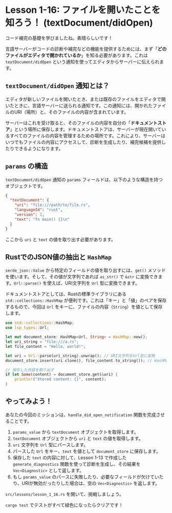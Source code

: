# Lesson 1-16: ファイルを開いたことを知ろう！ (textDocument/didOpen)

コード補完の基礎を学びましたね。素晴らしいです！

言語サーバーがコードの診断や補完などの機能を提供するためには、まず「**どのファイルがエディタで開かれているか**」を知る必要があります。これは `textDocument/didOpen` という通知を使ってエディタからサーバーに伝えられます。

## `textDocument/didOpen` 通知とは？

エディタが新しいファイルを開いたとき、または既存のファイルをエディタで開いたときに、言語サーバーに送られる通知です。この通知には、開かれたファイルのURI（場所）と、そのファイルの内容が含まれています。

サーバーはこれを受け取ると、そのファイルの内容を自分の「**ドキュメントストア**」という場所に保存します。ドキュメントストアは、サーバーが現在開いているすべてのファイルの内容を管理するための場所です。これにより、サーバーはいつでもファイルの内容にアクセスして、診断を生成したり、補完候補を提供したりできるようになります。

## `params` の構造

`textDocument/didOpen` 通知の `params` フィールドは、以下のような構造を持つオブジェクトです。

```json
{
  "textDocument": {
    "uri": "file:///path/to/file.rs",
    "languageId": "rust",
    "version": 1,
    "text": "fn main() {}\n"
  }
}
```

ここから `uri` と `text` の値を取り出す必要があります。

## RustでのJSON値の抽出と `HashMap`

`serde_json::Value` から特定のフィールドの値を取り出すには、`get()` メソッドを使います。そして、その値が文字列であれば `as_str()` で `&str` に変換できます。`Url::parse()` を使えば、URI文字列を `Url` 型に変換できます。

ドキュメントストアとしては、Rustの標準ライブラリにある `std::collections::HashMap` が便利です。これは「キー」と「値」のペアを保存するもので、今回は `Url` をキーに、ファイルの内容（`String`）を値として保存します。

```rust
use std::collections::HashMap;
use lsp_types::Url;

let mut document_store: HashMap<Url, String> = HashMap::new();
let uri_string = "file:///a.rs";
let file_content = "Hello, world!";

let uri = Url::parse(uri_string).unwrap(); // URI文字列をUrl型に変換
document_store.insert(uri.clone(), file_content.to_string()); // HashMapに保存

// 保存した内容を取り出す
if let Some(content) = document_store.get(&uri) {
    println!("Stored content: {}", content);
}
```

## やってみよう！

あなたの今回のミッションは、`handle_did_open_notification` 関数を完成させることです。

1.  `params_value` から `textDocument` オブジェクトを取得します。
2.  `textDocument` オブジェクトから `uri` と `text` の値を取得します。
3.  `uri` 文字列を `Url` 型にパースします。
4.  パースした `Url` をキー、`text` を値として `document_store` に保存します。
5.  保存した `text` の内容に対して、Lesson 1-13 で作成した `generate_diagnostics` 関数を使って診断を生成し、その結果を `Vec<Diagnostic>` として返します。
6.  もし `params_value` のパースに失敗したり、必要なフィールドが欠けていたり、URIが無効だったりした場合は、空の `Vec<Diagnostic>` を返します。

`src/lessons/lesson_1_16.rs` を開いて、挑戦しましょう。

`cargo test` でテストがすべて緑色になったらクリアです！

